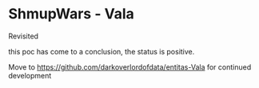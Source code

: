 # ShmupWars - Vala

Revisited


this poc has come to a conclusion, the status is positive.


Move to https://github.com/darkoverlordofdata/entitas-Vala for continued development
